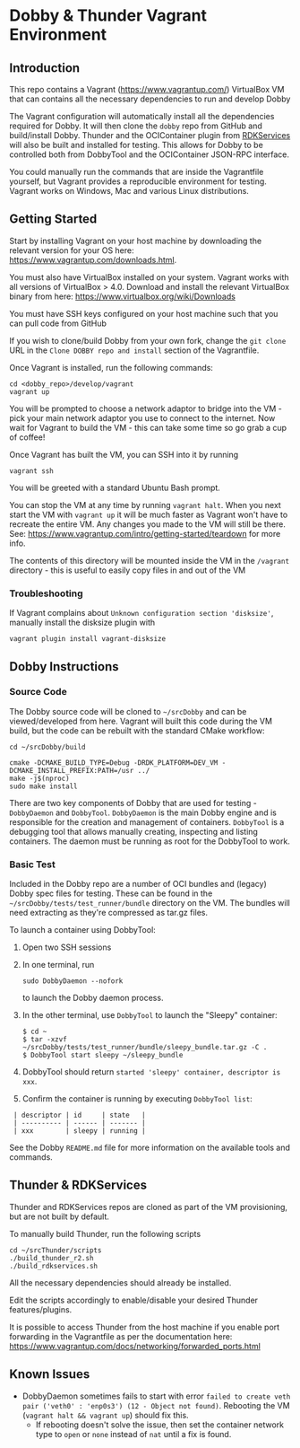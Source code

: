 # Dobby & Thunder Vagrant Environment
## Introduction
This repo contains a Vagrant (https://www.vagrantup.com/) VirtualBox VM that can contains all the necessary dependencies to run and develop Dobby

The Vagrant configuration will automatically install all the dependencies required for Dobby. It will then clone the `dobby` repo from GitHub and build/install Dobby. Thunder and the OCIContainer plugin from [RDKServices](https://github.com/rdkcentral/rdkservices) will also be built and installed for testing. This allows for Dobby to be controlled both from DobbyTool and the OCIContainer JSON-RPC interface.

You could manually run the commands that are inside the Vagrantfile yourself, but Vagrant provides a reproducible environment for testing. Vagrant works on Windows, Mac and various Linux distributions.


## Getting Started
Start by installing Vagrant on your host machine by downloading the relevant version for your OS here: https://www.vagrantup.com/downloads.html.

You must also have VirtualBox installed on your system. Vagrant works with all versions of VirtualBox > 4.0. Download and install the relevant VirtualBox binary from here: https://www.virtualbox.org/wiki/Downloads

You must have SSH keys configured on your host machine such that you can pull code from GitHub

If you wish to clone/build Dobby from your own fork, change the `git clone` URL in the `Clone DOBBY repo and install` section of the Vagrantfile.

Once Vagrant is installed, run the following commands:

```
cd <dobby_repo>/develop/vagrant
vagrant up
```

You will be prompted to choose a network adaptor to bridge into the VM - pick your main network adaptor you use to connect to the internet. Now wait for Vagrant to build the VM - this can take some time so go grab a cup of coffee!

Once Vagrant has built the VM, you can SSH into it by running

```
vagrant ssh
```

You will be greeted with a standard Ubuntu Bash prompt.

You can stop the VM at any time by running `vagrant halt`. When you next start the VM with `vagrant up` it will be much faster as Vagrant won't have to recreate the entire VM. Any changes you made to the VM will still be there. See: https://www.vagrantup.com/intro/getting-started/teardown for more info.

The contents of this directory will be mounted inside the VM in the `/vagrant` directory - this is useful to easily copy files in and out of the VM

### Troubleshooting
If Vagrant complains about `Unknown configuration section 'disksize'`, manually install the disksize plugin with
```
vagrant plugin install vagrant-disksize
```

## Dobby Instructions
### Source Code

The Dobby source code will be cloned to `~/srcDobby` and can be viewed/developed from here. Vagrant will built this code during the VM build, but the code can be rebuilt with the standard CMake workflow:

```
cd ~/srcDobby/build

cmake -DCMAKE_BUILD_TYPE=Debug -DRDK_PLATFORM=DEV_VM -DCMAKE_INSTALL_PREFIX:PATH=/usr ../
make -j$(nproc)
sudo make install
```

There are two key components of Dobby that are used for testing - `DobbyDaemon` and `DobbyTool`. `DobbyDaemon` is the main Dobby engine and is responsible for the creation and management of containers. `DobbyTool` is a debugging tool that allows manually creating, inspecting and listing containers. The daemon must be running as root for the DobbyTool to work.

### Basic Test

Included in the Dobby repo are a number of OCI bundles and (legacy) Dobby spec files for testing. These can be found in the `~/srcDobby/tests/test_runner/bundle` directory on the VM. The bundles will need extracting as they're compressed as tar.gz files.

To launch a container using DobbyTool:

1. Open two SSH sessions

2. In one terminal, run

   `sudo DobbyDaemon --nofork`

   to launch the Dobby daemon process.

3. In the other terminal, use `DobbyTool` to launch the "Sleepy" container:

    ```
    $ cd ~
    $ tar -xzvf ~/srcDobby/tests/test_runner/bundle/sleepy_bundle.tar.gz -C .
    $ DobbyTool start sleepy ~/sleepy_bundle
    ```

4. DobbyTool should return `started 'sleepy' container, descriptor is xxx`.

5. Confirm the container is running by executing `DobbyTool list`:

```
 | descriptor | id     | state   |
 | ---------- | ------ | ------- |
 | xxx        | sleepy | running |
```

See the Dobby `README.md` file for more information on the available tools and commands.

## Thunder & RDKServices
Thunder and RDKServices repos are cloned as part of the VM provisioning, but are not built by default.

To manually build Thunder, run the following scripts

```
cd ~/srcThunder/scripts
./build_thunder_r2.sh
./build_rdkservices.sh
```

All the necessary dependencies should already be installed.

Edit the scripts accordingly to enable/disable your desired Thunder features/plugins.

It is possible to access Thunder from the host machine if you enable port forwarding in the Vagrantfile as per the documentation here: https://www.vagrantup.com/docs/networking/forwarded_ports.html

## Known Issues

* DobbyDaemon sometimes fails to start with error `failed to create veth pair ('veth0' : 'enp0s3') (12 - Object not found)`. Rebooting the VM (`vagrant halt && vagrant up`) should fix this.
    * If rebooting doesn't solve the issue, then set the container network type to `open` or `none` instead of `nat` until a fix is found.
